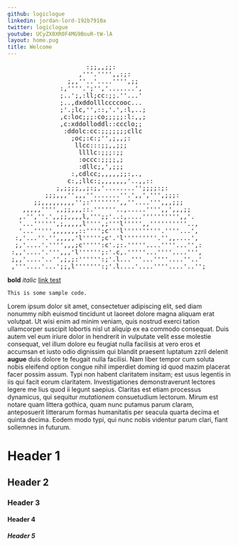 ```yaml
---
github: logiclogue
linkedin: jordan-lord-192b7910a
twitter: logiclogue
youtube: UCyZX8XR0F4MG9BouR-tW-lA
layout: home.pug
title: Welcome
---
```


<div class='twelve'>
<div class='ascii-photo'>
<pre>
                     :;;,,;;:
                   ,'''.'''',,:;:
                ;,,''..'....'''',;;
              :,''''.';'','.......',
              ;..';,:ll;cc:;;.''...'
              ;..,dxddolllccccooc...
              ;'.;lc,'',::,'.',:l,..;
              ,c:loc;;;:co;;;;;:l:,,;
              ,c:xddolloddl::ccclo;;
               :ddolc:cc:;;;;;;;cllc
                 ;oc;:c:;'',;,,;:
                  llcc:::;;,,;;;
                   llllc:;;;:;;
                   :occc:;;;;,;
                   :dllc;,',;;;
                 :,cdlcc;,,,,,;;:,.,
                c:,;llc:;,,,,,,,'..,,::
             ;,;;;;,,;:;,'........'';;;;:;:
          ;;;,,,'',,,''.......''.',,',''',;;;:
       ;;,,,,,,,,,'';:'''''''',,''....''',,,;;;
    ,,,,,'''',,;;,,,::.''''''..,.....'''',,',,,;;
   ,.'',''.',,;;,,,,l,''';;'..:,....'''''''''',,'.
   '...'''''',;,,,,,l'''',;'''l''''',,''''''''''..,
   '...''''',,,,,,,::'''';c'''l''''''''''.''''...',
  :,'...''.'',,,,,'l''''';c'.'l'''''''''.'',,....',
  ;,'....'.'''',,,;c''''':c'.;:.'''''....''''...'',:
 :,,'....'.''',,,'l'''''';:'.c,.'''''...''''....''',
 ;,,'....'..'',;,;:'''''':;'.l...'''...''''....''..'
 ,'''....'...';;,l''''''':;'.l....'....''''....'..'';
</pre>
</div>
</div>

**bold**
*italic*
[link test](http://duckduckgo.com/)

`This is some sample code.`

Lorem ipsum dolor sit amet, consectetuer adipiscing elit, sed diam nonummy nibh
euismod tincidunt ut laoreet dolore magna aliquam erat volutpat. Ut wisi enim ad
minim veniam, quis nostrud exerci tation ullamcorper suscipit lobortis nisl ut
aliquip ex ea commodo consequat. Duis autem vel eum iriure dolor in hendrerit in
vulputate velit esse molestie consequat, vel illum dolore eu feugiat nulla
facilisis at vero eros et accumsan et iusto odio dignissim qui blandit praesent
luptatum zzril delenit **augue** duis dolore te feugait nulla facilisi. Nam liber
tempor cum soluta nobis eleifend option congue nihil imperdiet doming id quod
mazim placerat facer possim assum. Typi non habent claritatem insitam; est usus
legentis in iis qui facit eorum claritatem. Investigationes demonstraverunt
lectores legere me lius quod ii legunt saepius. Claritas est etiam processus
dynamicus, qui sequitur *mutationem* consuetudium lectorum. Mirum est notare quam
littera gothica, quam nunc putamus parum claram, anteposuerit litterarum formas
humanitatis per seacula quarta decima et quinta decima. Eodem modo typi, qui
nunc nobis videntur parum clari, fiant sollemnes in futurum.


# Header 1

## Header 2

### Header 3

#### Header 4

##### Header 5
